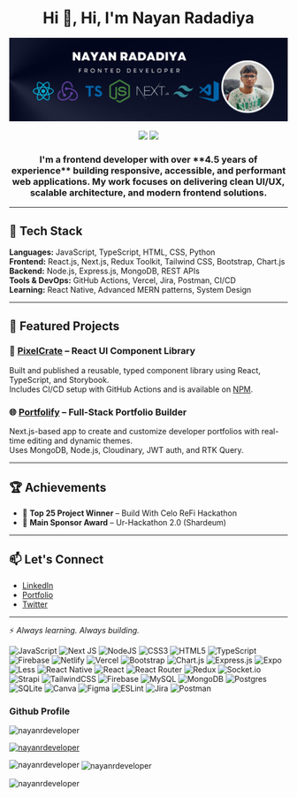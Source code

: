 <h1 align="center">Hi 👋, Hi, I'm Nayan Radadiya</h1>

![Banner](/header.png)

<p align="center"><a href="https://twitter.com/nayan_radadiya6"><img src="https://img.shields.io/badge/twitter-%231DA1F2.svg?&style=for-the-badge&logo=twitter&logoColor=white" height=25></a> <a href="https://www.linkedin.com/in/nayanradadiya/"><img src="https://img.shields.io/badge/linkedin-%230077B5.svg?&style=for-the-badge&logo=linkedin&logoColor=white" height=25></a></p>

<h3 align="center">I'm a frontend developer with over **4.5 years of experience** building responsive, accessible, and performant web applications. My work focuses on delivering clean UI/UX, scalable architecture, and modern frontend solutions.</h3>

---

## 🔧 Tech Stack
**Languages:** JavaScript, TypeScript, HTML, CSS, Python  
**Frontend:** React.js, Next.js, Redux Toolkit, Tailwind CSS, Bootstrap, Chart.js  
**Backend:** Node.js, Express.js, MongoDB, REST APIs  
**Tools & DevOps:** GitHub Actions, Vercel, Jira, Postman, CI/CD  
**Learning:** React Native, Advanced MERN patterns, System Design

---
## 🌟 Featured Projects

### 🧩 [PixelCrate](https://github.com/nayanrdeveloper/pixelcrate) – React UI Component Library  
Built and published a reusable, typed component library using React, TypeScript, and Storybook.  
Includes CI/CD setup with GitHub Actions and is available on [NPM](https://www.npmjs.com/package/@nayanrdeveloper/pixelcrate).

### 🌐 [Portfolify](https://github.com/nayanrdeveloper/Portfolify-web) – Full-Stack Portfolio Builder  
Next.js-based app to create and customize developer portfolios with real-time editing and dynamic themes.  
Uses MongoDB, Node.js, Cloudinary, JWT auth, and RTK Query.

---

## 🏆 Achievements

- 🥇 **Top 25 Project Winner** – Build With Celo ReFi Hackathon  
- 🏅 **Main Sponsor Award** – Ur-Hackathon 2.0 (Shardeum)

---

## 📫 Let's Connect

- [LinkedIn](https://www.linkedin.com/in/nayanradadiya/)
- [Portfolio](https://nayanrdeveloper-portfolio.netlify.app/)
- [Twitter](https://twitter.com/nayan_radadiya6)

---

⚡ *Always learning. Always building.*

![JavaScript](https://img.shields.io/badge/javascript-%23323330.svg?style=for-the-badge&logo=javascript&logoColor=%23F7DF1E) ![Next JS](https://img.shields.io/badge/Next-black?style=for-the-badge&logo=next.js&logoColor=white) ![NodeJS](https://img.shields.io/badge/node.js-6DA55F?style=for-the-badge&logo=node.js&logoColor=white) ![CSS3](https://img.shields.io/badge/css3-%231572B6.svg?style=for-the-badge&logo=css3&logoColor=white) ![HTML5](https://img.shields.io/badge/html5-%23E34F26.svg?style=for-the-badge&logo=html5&logoColor=white) ![TypeScript](https://img.shields.io/badge/typescript-%23007ACC.svg?style=for-the-badge&logo=typescript&logoColor=white) ![Firebase](https://img.shields.io/badge/firebase-%23039BE5.svg?style=for-the-badge&logo=firebase) ![Netlify](https://img.shields.io/badge/netlify-%23000000.svg?style=for-the-badge&logo=netlify&logoColor=#00C7B7) ![Vercel](https://img.shields.io/badge/vercel-%23000000.svg?style=for-the-badge&logo=vercel&logoColor=white) ![Bootstrap](https://img.shields.io/badge/bootstrap-%238511FA.svg?style=for-the-badge&logo=bootstrap&logoColor=white) ![Chart.js](https://img.shields.io/badge/chart.js-F5788D.svg?style=for-the-badge&logo=chart.js&logoColor=white) ![Express.js](https://img.shields.io/badge/express.js-%23404d59.svg?style=for-the-badge&logo=express&logoColor=%2361DAFB) ![Expo](https://img.shields.io/badge/expo-1C1E24?style=for-the-badge&logo=expo&logoColor=#D04A37) ![Less](https://img.shields.io/badge/less-2B4C80?style=for-the-badge&logo=less&logoColor=white) ![React Native](https://img.shields.io/badge/react_native-%2320232a.svg?style=for-the-badge&logo=react&logoColor=%2361DAFB) ![React](https://img.shields.io/badge/react-%2320232a.svg?style=for-the-badge&logo=react&logoColor=%2361DAFB) ![React Router](https://img.shields.io/badge/React_Router-CA4245?style=for-the-badge&logo=react-router&logoColor=white) ![Redux](https://img.shields.io/badge/redux-%23593d88.svg?style=for-the-badge&logo=redux&logoColor=white) ![Socket.io](https://img.shields.io/badge/Socket.io-black?style=for-the-badge&logo=socket.io&badgeColor=010101) ![Strapi](https://img.shields.io/badge/strapi-%232E7EEA.svg?style=for-the-badge&logo=strapi&logoColor=white) ![TailwindCSS](https://img.shields.io/badge/tailwindcss-%2338B2AC.svg?style=for-the-badge&logo=tailwind-css&logoColor=white) ![Firebase](https://img.shields.io/badge/Firebase-039BE5?style=for-the-badge&logo=Firebase&logoColor=white) ![MySQL](https://img.shields.io/badge/mysql-%2300000f.svg?style=for-the-badge&logo=mysql&logoColor=white) ![MongoDB](https://img.shields.io/badge/MongoDB-%234ea94b.svg?style=for-the-badge&logo=mongodb&logoColor=white) ![Postgres](https://img.shields.io/badge/postgres-%23316192.svg?style=for-the-badge&logo=postgresql&logoColor=white) ![SQLite](https://img.shields.io/badge/sqlite-%2307405e.svg?style=for-the-badge&logo=sqlite&logoColor=white) ![Canva](https://img.shields.io/badge/Canva-%2300C4CC.svg?style=for-the-badge&logo=Canva&logoColor=white) ![Figma](https://img.shields.io/badge/figma-%23F24E1E.svg?style=for-the-badge&logo=figma&logoColor=white) ![ESLint](https://img.shields.io/badge/ESLint-4B3263?style=for-the-badge&logo=eslint&logoColor=white) ![Jira](https://img.shields.io/badge/jira-%230A0FFF.svg?style=for-the-badge&logo=jira&logoColor=white) ![Postman](https://img.shields.io/badge/Postman-FF6C37?style=for-the-badge&logo=postman&logoColor=white)


### Github Profile

<p align="left"> <img src="https://komarev.com/ghpvc/?username=nayanrdeveloper&label=Profile%20views&color=0e75b6&style=flat" alt="nayanrdeveloper" /> </p>

<p align="left"> <a href="https://github.com/ryo-ma/github-profile-trophy"><img src="https://github-profile-trophy.vercel.app/?username=nayanrdeveloper" alt="nayanrdeveloper" /></a> </p>

<p><img align="left" src="https://github-readme-stats.vercel.app/api/top-langs?username=nayanrdeveloper&show_icons=true&locale=en&layout=compact" alt="nayanrdeveloper" /></p>

<p>&nbsp;<img align="center" src="https://github-readme-stats.vercel.app/api?username=nayanrdeveloper&show_icons=true&locale=en" alt="nayanrdeveloper" /></p>

<p><img align="center" src="https://github-readme-streak-stats.herokuapp.com/?user=nayanrdeveloper&" alt="nayanrdeveloper" /></p>
